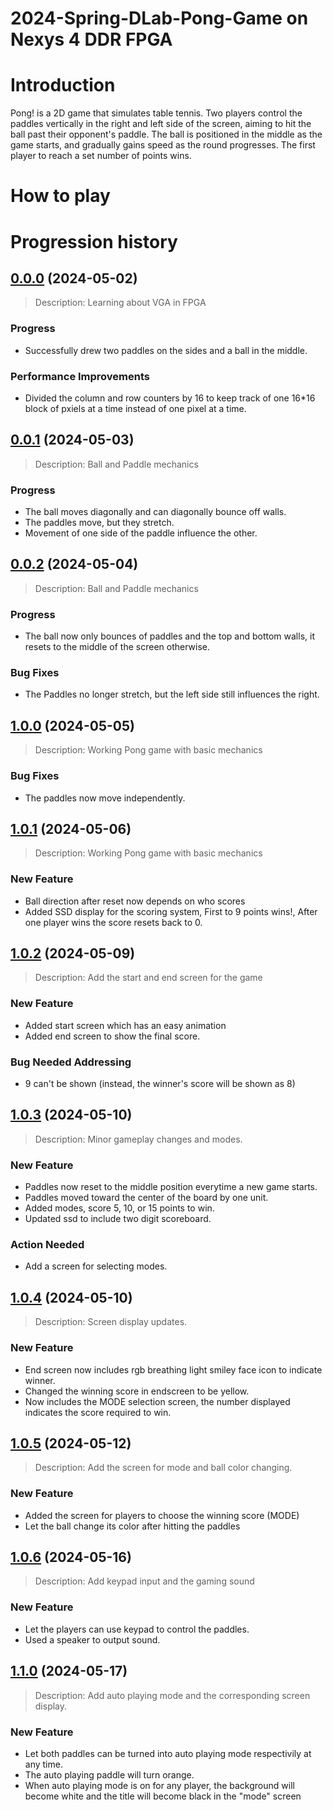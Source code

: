 # 2024-Spring-DLab-Pong-Game on Nexys 4 DDR FPGA

# Introduction

Pong! is a 2D game that simulates table tennis.
Two players control the paddles vertically in the right and left side of the screen, aiming to hit the ball past their opponent's paddle.
The ball is positioned in the middle as the game starts, and gradually gains speed as the round progresses.
The first player to reach a set number of points wins.


# How to play




# Progression history

## [0.0.0](https://github.com/andreasonny83/twilio-remote-cli/compare/v0.0.1...v0.0.2) (2024-05-02)
> Description: Learning about VGA in FPGA

### Progress 
* Successfully drew two paddles on the sides and a ball in the middle.

### Performance Improvements
* Divided the column and row counters by 16 to keep track of one 16*16 block of pxiels at a time instead of one pixel at a time. 



## [0.0.1](https://github.com/andreasonny83/twilio-remote-cli/compare/v0.0.1...v0.0.2) (2024-05-03)
> Description: Ball and Paddle mechanics

### Progress 
* The ball moves diagonally and can diagonally bounce off walls.
* The paddles move, but they stretch.
* Movement of one side of the paddle influence the other. 



## [0.0.2](https://github.com/andreasonny83/twilio-remote-cli/compare/v0.0.1...v0.0.2) (2024-05-04)
> Description: Ball and Paddle mechanics

### Progress 
* The ball now only bounces of paddles and the top and bottom walls, it resets to the middle of the screen otherwise.

### Bug Fixes 
* The Paddles no longer stretch, but the left side still influences the right.



## [1.0.0](https://github.com/andreasonny83/twilio-remote-cli/compare/v0.0.1...v0.0.2) (2024-05-05)

> Description: Working Pong game with basic mechanics

### Bug Fixes
*  The paddles now move independently.

## [1.0.1](https://github.com/andreasonny83/twilio-remote-cli/compare/v0.0.1...v0.0.2) (2024-05-06)

> Description: Working Pong game with basic mechanics

### New Feature 
* Ball direction after reset now depends on who scores
* Added SSD display for the scoring system, First to 9 points wins!, After one player wins the score resets back to 0.


## [1.0.2](https://github.com/andreasonny83/twilio-remote-cli/compare/v0.0.1...v0.0.2) (2024-05-09)

> Description: Add the start and end screen for the game

### New Feature 
* Added start screen which has an easy animation
* Added end screen to show the final score.

### Bug Needed Addressing 
* 9 can't be shown (instead, the winner's score will be shown as 8)



## [1.0.3](https://github.com/andreasonny83/twilio-remote-cli/compare/v0.0.1...v0.0.2) (2024-05-10)

> Description: Minor gameplay changes and modes. 

### New Feature 
* Paddles now reset to the middle position everytime a new game starts. 
* Paddles moved toward the center of the board by one unit. 
* Added modes, score 5, 10, or 15 points to win.
* Updated ssd to include two digit scoreboard.

### Action Needed 
* Add a screen for selecting modes. 



## [1.0.4](https://github.com/andreasonny83/twilio-remote-cli/compare/v0.0.1...v0.0.2) (2024-05-10)

> Description: Screen display updates. 

### New Feature 
* End screen now includes rgb breathing light smiley face icon to indicate winner.
* Changed the winning score in endscreen to be yellow.
* Now includes the MODE selection screen, the number displayed indicates the score required to win.



## [1.0.5](https://github.com/andreasonny83/twilio-remote-cli/compare/v0.0.1...v0.0.2) (2024-05-12)

> Description: Add the screen for mode and ball color changing. 

### New Feature 
* Added the screen for players to choose the winning score (MODE)
* Let the ball change its color after hitting the paddles



## [1.0.6](https://github.com/andreasonny83/twilio-remote-cli/compare/v0.0.1...v0.0.2) (2024-05-16)

> Description: Add keypad input and the gaming sound

### New Feature 
* Let the players can use keypad to control the paddles.
* Used a speaker to output sound.



## [1.1.0](https://github.com/andreasonny83/twilio-remote-cli/compare/v0.0.1...v0.0.2) (2024-05-17)

> Description: Add auto playing mode and the corresponding screen display. 

### New Feature 
* Let both paddles can be turned into auto playing mode respectivily at any time.
* The auto playing paddle will turn orange.
* When auto playing mode is on for any player, the background will become white and the title will become black in the "mode" screen
